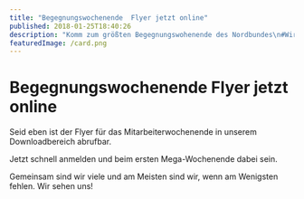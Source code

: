 ```yaml
---
title: "Begegnungswochenende  Flyer jetzt online"
published: 2018-01-25T18:40:26
description: "Komm zum größten Begegnungswohenende des Nordbundes\n#WirsindderNordbund #MeinEC #MaWoE #Begegnung #JA4D #ChillAndGrill"
featuredImage: /card.png
---
```


# Begegnungswochenende  Flyer jetzt online

Seid eben ist der Flyer für das Mitarbeiterwochenende in unserem Downloadbereich abrufbar.

Jetzt schnell anmelden und beim ersten Mega-Wochenende dabei sein.

Gemeinsam sind wir viele und am Meisten sind wir, wenn am Wenigsten fehlen. Wir sehen uns!

<img loading="lazy" src="/old/Flyer-MaWoE-2018.jpg" alt>